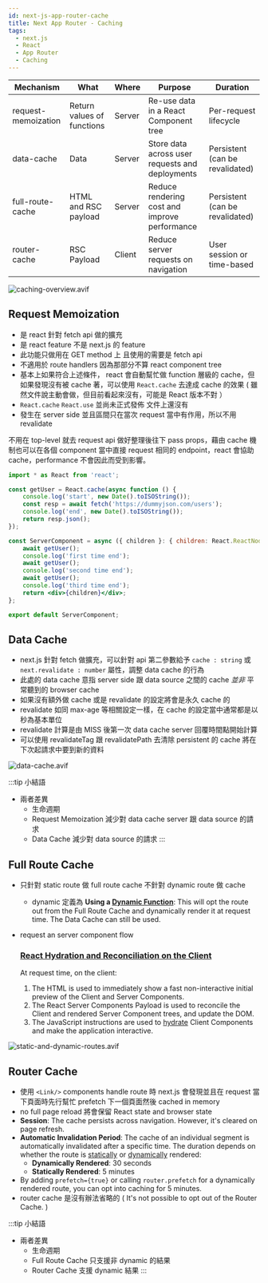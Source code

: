 ```yaml
---
id: next-js-app-router-cache
title: Next App Router - Caching 
tags:
  - next.js
  - React
  - App Router
  - Caching
---
```


| Mechanism           | What                       | Where  | Purpose                                         | Duration                        |
| ------------------- | -------------------------- | ------ | ----------------------------------------------- | ------------------------------- |
| request-memoization | Return values of functions | Server | Re-use data in a React Component tree           | Per-request lifecycle           |
| data-cache          | Data                       | Server | Store data across user requests and deployments | Persistent (can be revalidated) |
| full-route-cache    | HTML and RSC payload       | Server | Reduce rendering cost and improve performance   | Persistent (can be revalidated) |
| router-cache        | RSC Payload                | Client | Reduce server requests on navigation            | User session or time-based      |

![caching-overview.avif](./assets/caching-overview.avif)

## Request Memoization

- 是 react 針對 fetch api 做的擴充
- 是 react feature 不是 next.js 的 feature
- 此功能只做用在 GET method 上 且使用的需要是 fetch api
- 不適用於 route handlers 因為那部分不算 react component tree
- 基本上如果符合上述條件， react 會自動幫忙做 function 層級的 cache，但如果發現沒有被 cache 著，可以使用 `React.cache` 去達成 cache 的效果 ( 雖然文件說主動會做，但目前看起來沒有，可能是 React 版本不對 ）
- `React.cache` `React.use` 並尚未正式發佈 文件上還沒有
- 發生在 server side 並且區間只在當次 request 當中有作用，所以不用 revalidate

不用在 top-level 就去 request api 做好整理後往下 pass props，藉由 cache 機制也可以在各個 component 當中直接 request 相同的 endpoint，react 會協助 cache，performance 不會因此而受到影響。

```jsx showLineNumbers
import * as React from 'react';

const getUser = React.cache(async function () {
    console.log('start', new Date().toISOString());
    const resp = await fetch('https://dummyjson.com/users');
    console.log('end', new Date().toISOString());
    return resp.json();
});

const ServerComponent = async ({ children }: { children: React.ReactNode }) => {
    await getUser();
    console.log('first time end');
    await getUser();
    console.log('second time end');
    await getUser();
    console.log('third time end');
    return <div>{children}</div>;
};

export default ServerComponent;
```

## Data Cache

- next.js 針對 fetch 做擴充，可以針對 api 第二參數給予 `cache : string`  或 `next.revalidate : number` 屬性，調整 data cache 的行為
- 此處的 data cache 意指 server side 跟 data source 之間的 cache *並非* 平常聽到的 browser cache
- 如果沒有額外做 cache 或是 revalidate 的設定將會是永久 cache 的
- revalidate 如同 max-age 等相關設定一樣，在 cache 的設定當中通常都是以秒為基本單位
- revalidate 計算是由 MISS 後第一次 data cache server 回覆時間點開始計算
- 可以使用 revalidateTag 跟 revalidatePath 去清除 persistent 的 cache 將在下次起請求中要到新的資料


![data-cache.avif](./assets//data-cache.avif)

:::tip 小結語
- 兩者差異
    - 生命週期
    - Request Memoization 減少對 data cache server 跟 data source 的請求
    - Data Cache 減少對 data source 的請求
:::

    

## Full Route Cache

- 只針對 static route 做 full route cache 不針對 dynamic route 做 cache
    - dynamic 定義為 
    **Using a [Dynamic Function](https://nextjs.org/docs/app/building-your-application/caching#dynamic-functions)**: This will opt the route out from the Full Route Cache and dynamically render it at request time. The Data Cache can still be used.

- request an server component flow
    
    ### **[React Hydration and Reconciliation on the Client](https://nextjs.org/docs/app/building-your-application/caching#3-react-hydration-and-reconciliation-on-the-client)**
    
    At request time, on the client:
    
    1. The HTML is used to immediately show a fast non-interactive initial preview of the Client and Server Components.
    2. The React Server Components Payload is used to reconcile the Client and rendered Server Component trees, and update the DOM.
    3. The JavaScript instructions are used to [hydrate](https://react.dev/reference/react-dom/client/hydrateRoot) Client Components and make the application interactive.
    

![static-and-dynamic-routes.avif](./assets//static-and-dynamic-routes.avif)

## Router Cache

- 使用 `<Link/>` components handle route 時 next.js 會發現並且在 request 當下頁面時先行幫忙 prefetch 下一個頁面然後 cached in memory
- no full page reload 將會保留 React state and browser state
- **Session**: The cache persists across navigation. However, it's cleared on page refresh.
- **Automatic Invalidation Period**: The cache of an individual segment is automatically invalidated after a specific time. The duration depends on whether the route is [statically](https://nextjs.org/docs/app/building-your-application/rendering/static-and-dynamic#static-rendering-default) or [dynamically](https://nextjs.org/docs/app/building-your-application/rendering/static-and-dynamic#dynamic-rendering) rendered:
    - **Dynamically Rendered**: 30 seconds
    - **Statically Rendered**: 5 minutes
- By adding `prefetch={true}` or calling `router.prefetch` for a dynamically rendered route, you can opt into caching for 5 minutes.
- router cache 是沒有辦法省略的 ( It's not possible to opt out of the Router Cache. )

:::tip 小結語
- 兩者差異
    - 生命週期
    - Full Route Cache 只支援非 dynamic 的結果
    - Router Cache 支援 dynamic 結果
:::